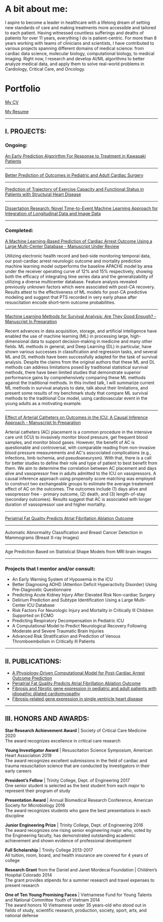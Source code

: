 # A bit about me:
I aspire to become a leader in healthcare with a lifelong dream of setting new standards of care and making treatments more accessible and tailored to each patient. Having witnessed countless sufferings and deaths of patients for over 11 years, everything I do is patient-centric. For more than 8 years working with teams of clinicians and scientists, I have contributed to various projects spanning different domains of medical science: from cardiac data science, molecular biology, computational biology, to medical imaging. Right now, I research and develop AI/ML algorithms to better analyze medical data, and apply them to solve real-world problems in Cardiology, Critical Care, and Oncology. 


# Portfolio
[My CV](/pdf/CV_Hieu(Hugh)Nguyen.pdf)

[My Resume](/pdf/Resume_Hieu(Hugh)Nguyen_March2020.pdf)

---

## I. PROJECTS:
### Ongoing:
[An Early Prediction Algorirthm For Response to Treatment in Kawasaki Patients](/projects/kawasaki.md)

---
[Better Prediction of Outcomes in Pediatric and Adult Cardiac Surgery](/projects/cardiac_surgery.md)

---
[Prediction of Trajectory of Exercise Capacity and Functional Status in Patients with Structural Heart Disease](/projects/cardiac_exercise.md)

---

[Dissertation Research: Novel Time-to-Event Machine Learning Approach for Integration of Longitudinal Data and Image Data](/projects/thesis.md)

---


### Completed:
[A Machine Learning-Based Prediction of Cardiac Arrest Outcome Using a Large Multi-Center Database - Manuscript Under Review](/pdf/TeamBlue_5minPresentation.pdf)

Utilizing electronic health record and bed-side monitoring temporal data, our post-cardiac arrest neurologic outcome and mortality prediction machine learning model outperforms the baseline APACHE model by area under the receiver operating curve of 12% and 15% respectively, showing both the efficacy of integrating time series data and the generalizability of utilizing a diverse multicenter database. Feature analysis revealed previously unknown factors which were associated with post-CA recovery. Results attest to the effectiveness of ML models for post-CA predictive modeling and suggest that PTS recorded in very early phase after resuscitation encode short-term outcome probabilities.

---
[Machine Learning Methods for Survival Analysis: Are They Good Enough? - Manuscript In Preparation](/pdf/SLAM_presentation_2.pdf)

Recent advances in data acquisition, storage, and artificial intelligence have enabled the use of machine learning (ML) in processing large, high-dimensional data to support decision-making in medicine and many other fields. ML methods in general, and Deep Learning (DL) in particular, have shown various successes in classification and regression tasks, and several ML and DL methods have been successfully adapted for the task of survival analysis. Despite the claims from the original authors that these ML and DL methods can address limitations posed by traditional statistical survival methods, there have been limited studies that demonstrate superior performance gains by comprehensively comparing these ML methods against the traditional methods. In this invited talk, I will summarize current ML methods in survival analysis to date, talk about their limitations, and present some results of my benchmark study that compare ML survival methods to the traditional Cox model, using cardiovascular event in the young adults as a motivating example.

---
[Effect of Arterial Catheters on Outcomes in the ICU: A Causal Inference Approach - Manuscript In Preparation](/pdf/SCCM_Final_Team_9.pdf) 

Arterial catheters (AC) placement is a common procedure in the intensive care unit (ICU) to invasively monitor blood pressure, get frequent blood samples, and monitor blood gases. However, the benefit of AC is questionable and controversal, with comparable reading from non-invasive blood pressure measurements and AC's asscociated complications (e.g., infections, limb ischemia, and pseudoaneurysm). With that, there is a call for better studies to define their role and type of patient to best benefit from them. We aim to determine the correlation between AC placement and days alive and vasopressor free in adults admitted to the ICU on vasopressors. A causal inference approach using propensity score matching was employed to construct two exchangeable groups to estimate the average treatement effect of AC on the outcomes. The outcomes include (1) days alive and vasopressor free - primary outcome, (2) death, and (3) length-of-stay (secondary outcomes). Results suggest that AC is associated with longer duration of vassopressor use and higher mortality.

---
[Periatrial Fat Quality Predicts Atrial Fibrillation Ablation Outcome](https://www.ncbi.nlm.nih.gov/pubmed/31177816)

---
Automatic Abnormality Classification and Breast Cancer Detection in Mammograms (Breast X-ray Images)

---
Age Prediction Based on Statistical Shape Models from MRI brain images

---

### Projects that I mentor and/or consult:

- An Early Warning System of Hypoxemia in the ICU 
- Better Diagnosing ADHD (Attention Deficit Hyperactivity Disorder) Using Pre-Diagnostic Questionnaire 
- Predicting Acute Kidney Injury After Elevated Risk Non-cardiac Surgery
- Delirium Prediction and Subtype Identification Using a Large Multi-Center ICU Database 
- Risk Factors For Neurologic Injury and Mortality in Critically Ill Children Supported on ECMO
- Predicting Respiratory Decompensation in Pediatric ICU
- A Computational Model to Predict Neurological Recovery Following Moderate and Severe Traumatic Brain Injuries
- Advanced Risk Stratification and Prediction of Venous Thromboembolism in Critically Ill Patients


---


## II. PUBLICATIONS:

- [A Physiology-Driven Computational Model for Post-Cardiac Arrest Outcome Prediction](https://arxiv.org/abs/2002.03309)
- [Periatrial Fat Quality Predicts Atrial Fibrillation Ablation Outcome](https://www.ncbi.nlm.nih.gov/pubmed/31177816)
- [Fibrosis and fibrotic gene expression in pediatric and adult patients with idiopathic dilated cardiomyopathy](https://www.ncbi.nlm.nih.gov/pubmed/27890770)
- [Fibrosis-related gene expression in single ventricle heart disease](https://www.ncbi.nlm.nih.gov/pubmed/29050751)


---


## III. HONORS AND AWARDS:

**Star Research Achievement Award** | Society of Critical Care Medicine
2020 <br/>
The award recognizes excellence in critical care research

**Young Investigator Award** | Resuscitation Science Symposium, American Heart Association 
2019 <br/>
The award recognizes excellent submissions in the field of cardiac and trauma resuscitation science that are conducted by investigators in their early careers

**President’s Fellow** | Trinity College, Dept. of Engineering 
2017 <br/>
One senior student is selected as the best student from each major to represent their program of study 

**Presentation Award** | Annual Biomedical Research Conference, American Society for Microbiology
2016 <br/>
The award recognizes students who gave the best presentations in each discipline

**Junior Engineering Prize** | Trinity College, Dept. of Engineering 
2016 <br/>
The award recognizes one rising senior engineering major who, voted by the Engineering faculty, has demonstrated outstanding academic achievement and shown evidence of professional development

**Full Scholarship** | Trinity College 2013-2017 <br/>
All tuition, room, board, and health insurance are covered for 4 years of college

**Research Grant** from the Daniel and Janet Mordecai Foundation | Children’s Hospital Colorado 
2014 <br/>
The grant provides stipends for a summer research and travel expenses to present research

**One of Ten Young Promising Faces** | Vietnamese Fund for Young Talents and National Committee Youth of Vietnam 
2014 <br/>
The award honors 10 Vietnamese under 35 years-old who stood out in fields of study, scientific research, production, society, sport, arts, and national defense


